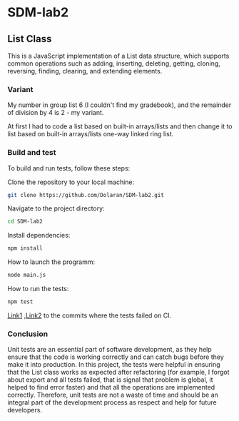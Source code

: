 # SDM-lab2
## List Class

This is a JavaScript implementation of a List data structure, which supports common operations such as adding, inserting, deleting, getting, cloning, reversing, finding, clearing, and extending elements.

### Variant

My number in group list 6 (I couldn't find my gradebook), and the remainder of division by 4 is 2 - my variant.

At first I had to code a list based on built-in arrays/lists and then change it to list based on built-in arrays/lists one-way linked ring list.

### Build and test
To build and run tests, follow these steps:

Clone the repository to your local machine:
```bash
git clone https://github.com/Dolaran/SDM-lab2.git
```
Navigate to the project directory:
```bash
cd SDM-lab2
```
Install dependencies:
```bash
npm install
```
How to launch the programm:
```bash
node main.js
```
How to run the tests:
```bash
npm test
```

[Link1](https://github.com/Dolaran/SDM-lab2/actions/runs/5168855059) ,[Link2](https://github.com/Dolaran/SDM-lab2/actions/runs/5168818801) to the commits where the tests failed on CI.

### Conclusion
Unit tests are an essential part of software development, as they help ensure that the code is working correctly and can catch bugs before they make it into production. In this project, the tests were helpful in ensuring that the List class works as expected after refactoring (for example, I forgot about export and all tests failed, that is signal that problem is global, it helped to find error faster) and that all the operations are implemented correctly. Therefore, unit tests are not a waste of time and should be an integral part of the development process as respect and help for future developers. 
